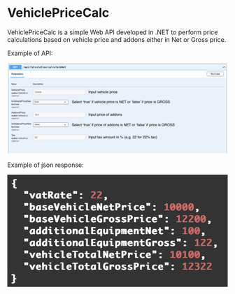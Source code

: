 # VehiclePriceCalc

VehiclePriceCalc is a simple Web API developed in .NET to perform price calculations 
based on vehicle price and addons either in Net or Gross price.

Example of API:

![Web Api](https://github.com/dgnezda/VehiclePriceCalc/blob/3031dc9b3ae18f9c1ead87bbe6d1eaaaec3bf822/img/api.png)

Example of json response:

![json response](https://github.com/dgnezda/VehiclePriceCalc/blob/8a564054485d3fea8e366c4f443bfdbea536935b/img/response.png)
